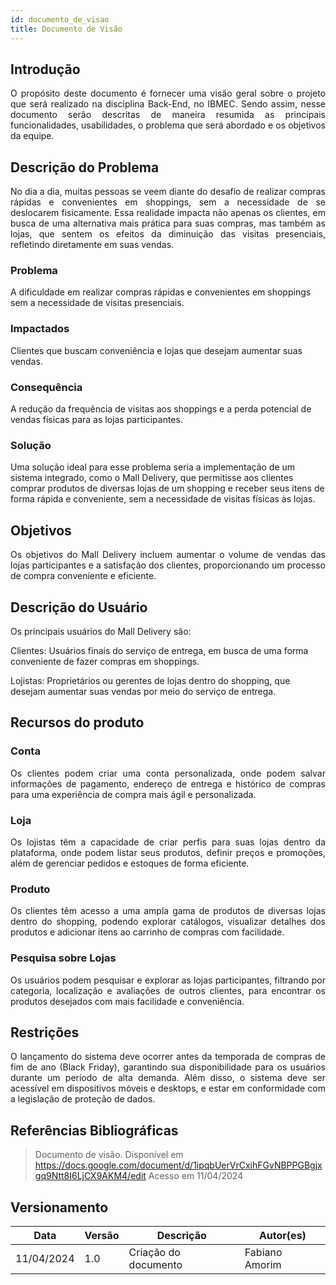```yaml
---
id: documento_de_visao
title: Documento de Visão
---
```

## Introdução

<p align = "justify">
O propósito deste documento é fornecer uma visão geral sobre o projeto que será realizado na disciplina Back-End, no IBMEC. Sendo assim, nesse documento serão descritas de maneira resumida as principais funcionalidades, usabilidades, o problema que será abordado e os objetivos da equipe.
</p>

## Descrição do Problema 

<p align = "justify">
No dia a dia, muitas pessoas se veem diante do desafio de realizar compras rápidas e convenientes em shoppings, sem a necessidade de se deslocarem fisicamente. Essa realidade impacta não apenas os clientes, em busca de uma alternativa mais prática para suas compras, mas também as lojas, que sentem os efeitos da diminuição das visitas presenciais, refletindo diretamente em suas vendas.
</p>

### Problema

A dificuldade em realizar compras rápidas e convenientes em shoppings sem a necessidade de visitas presenciais.

### Impactados

Clientes que buscam conveniência e lojas que desejam aumentar suas vendas.

### Consequência

A redução da frequência de visitas aos shoppings e a perda potencial de vendas físicas para as lojas participantes.

### Solução

Uma solução ideal para esse problema seria a implementação de um sistema integrado, como o Mall Delivery, que permitisse aos clientes comprar produtos de diversas lojas de um shopping e receber seus itens de forma rápida e conveniente, sem a necessidade de visitas físicas às lojas.

## Objetivos

<p align = "justify">
Os objetivos do Mall Delivery incluem aumentar o volume de vendas das lojas participantes e a satisfação dos clientes, proporcionando um processo de compra conveniente e eficiente.
</p>

## Descrição do Usuário 

<p align = "justify">
Os principais usuários do Mall Delivery são:

Clientes: Usuários finais do serviço de entrega, em busca de uma forma conveniente de fazer compras em shoppings.

Lojistas: Proprietários ou gerentes de lojas dentro do shopping, que desejam aumentar suas vendas por meio do serviço de entrega.
</p>

## Recursos do produto

### Conta

<p align = "justify">
Os clientes podem criar uma conta personalizada, onde podem salvar informações de pagamento, endereço de entrega e histórico de compras para uma experiência de compra mais ágil e personalizada.
</p>

### Loja

<p align = "justify">
Os lojistas têm a capacidade de criar perfis para suas lojas dentro da plataforma, onde podem listar seus produtos, definir preços e promoções, além de gerenciar pedidos e estoques de forma eficiente.
</p>

### Produto

<p align = "justify">
Os clientes têm acesso a uma ampla gama de produtos de diversas lojas dentro do shopping, podendo explorar catálogos, visualizar detalhes dos produtos e adicionar itens ao carrinho de compras com facilidade.
</p>

### Pesquisa sobre Lojas

<p align = "justify">
Os usuários podem pesquisar e explorar as lojas participantes, filtrando por categoria, localização e avaliações de outros clientes, para encontrar os produtos desejados com mais facilidade e conveniência.
</p>

## Restrições

<p align = "justify">
O lançamento do sistema deve ocorrer antes da temporada de compras de fim de ano (Black Friday), garantindo sua disponibilidade para os usuários durante um período de alta demanda. Além disso, o sistema deve ser acessível em dispositivos móveis e desktops, e estar em conformidade com a legislação de proteção de dados.
</p>

## Referências Bibliográficas

> Documento de visão. Disponível em https://docs.google.com/document/d/1ipqbUerVrCxihFGvNBPPGBgjxgq9Ntt8I6LjCX9AKM4/edit Acesso em 11/04/2024


## Versionamento
| Data | Versão | Descrição | Autor(es) |
| -- | -- | -- | -- |
| 11/04/2024 | 1.0 | Criação do documento | Fabiano Amorim | 
